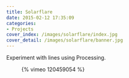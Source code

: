 ```yaml
---
title: Solarflare
date: 2015-02-12 17:35:09
categories: 
- Projects
cover_index: /images/solarflare/index.jpg
cover_detail: /images/solarflare/banner.jpg
---
```


Experiment with lines using Processing.
<!-- more --> 
<figure class="images-row">
{% vimeo 120459054 %}
</figure>
